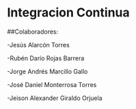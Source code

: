 # Integracion Continua

##Colaboradores:

-Jesús Alarcón Torres

-Rubén Darío Rojas Barrera

-Jorge Andrés Marcillo Gallo

-José Daniel Monterrosa Torres

-Jeison Alexander Giraldo Orjuela
